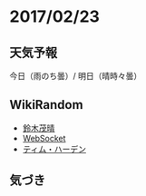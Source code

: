 # 2017/02/23

## 天気予報

今日（雨のち曇）/ 明日（晴時々曇）

## WikiRandom

* [鈴木茂晴](https://ja.wikipedia.org/wiki/%E9%88%B4%E6%9C%A8%E8%8C%82%E6%99%B4)
* [WebSocket](https://ja.wikipedia.org/wiki/WebSocket)
* [ティム・ハーデン](https://ja.wikipedia.org/wiki/%E3%83%86%E3%82%A3%E3%83%A0%E3%83%BB%E3%83%8F%E3%83%BC%E3%83%87%E3%83%B3)

## 気づき

